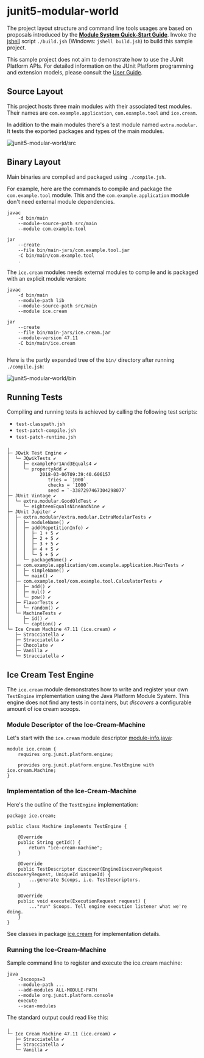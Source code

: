 # junit5-modular-world

The project layout structure and command line tools usages are based on proposals
introduced by the [**Module System Quick-Start Guide**](https://openjdk.java.net/projects/jigsaw/quick-start).
Invoke the [jshell](https://docs.oracle.com/javase/9/tools/jshell.htm) script
`./build.jsh` (Windows: `jshell build.jsh`) to build this sample project.

This sample project does not aim to demonstrate how to use the JUnit Platform APIs.
For detailed  information on the JUnit Platform programming and extension models,
please consult the [User Guide](https://junit.org/junit5/docs/current/user-guide/).

## Source Layout

This project hosts three main modules with their associated test modules.
Their names are `com.example.application`, `com.example.tool` and `ice.cream`.

In addition to the main modules there's a test module named `extra.modular`.
It tests the exported packages and types of the main modules.

![junit5-modular-world/src](doc/screenshot-src.png)


## Binary Layout

Main binaries are compiled and packaged using `./compile.jsh`.

For example, here are the commands to compile and package the `com.example.tool` module.
This and the `com.example.application` module don't need external module dependencies.
```
javac
    -d bin/main
    --module-source-path src/main
    --module com.example.tool
```
```
jar
    --create
    --file bin/main-jars/com.example.tool.jar
    -C bin/main/com.example.tool
    .
```

The `ice.cream` modules needs external modules to compile and is packaged with an explicit module version:
```
javac
    -d bin/main
    --module-path lib
    --module-source-path src/main
    --module ice.cream
```
```
jar
    --create
    --file bin/main-jars/ice.cream.jar
    --module-version 47.11
    -C bin/main/ice.cream
    .
```

Here is the partly expanded tree of the `bin/` directory after running `./compile.jsh`:

![junit5-modular-world/bin](doc/screenshot-bin.png)


## Running Tests

Compiling and running tests is achieved by calling the following test scripts: 

- `test-classpath.jsh`
- `test-patch-compile.jsh`
- `test-patch-runtime.jsh`

```
╷
├─ JQwik Test Engine ✔
│  └─ JQwikTests ✔
│     ├─ exampleFor1And3Equals4 ✔
│     └─ propertyAdd ✔
│           2018-03-06T09:39:40.606157
│              tries = `1000`
│              checks = `1000`
│              seed = `-3387297467304298077`
├─ JUnit Vintage ✔
│  └─ extra.modular.GoodOldTest ✔
│     └─ eighteenEqualsNineAndNine ✔
├─ JUnit Jupiter ✔
│  ├─ extra.modular/extra.modular.ExtraModularTests ✔
│  │  ├─ moduleName() ✔
│  │  ├─ add(RepetitionInfo) ✔
│  │  │  ├─ 1 + 5 ✔
│  │  │  ├─ 2 + 5 ✔
│  │  │  ├─ 3 + 5 ✔
│  │  │  ├─ 4 + 5 ✔
│  │  │  └─ 5 + 5 ✔
│  │  └─ packageName() ✔
│  ├─ com.example.application/com.example.application.MainTests ✔
│  │  ├─ simpleName() ✔
│  │  └─ main() ✔
│  ├─ com.example.tool/com.example.tool.CalculatorTests ✔
│  │  ├─ add() ✔
│  │  ├─ mul() ✔
│  │  └─ pow() ✔
│  ├─ FlavorTests ✔
│  │  └─ random() ✔
│  └─ MachineTests ✔
│     ├─ id() ✔
│     └─ caption() ✔
└─ Ice Cream Machine 47.11 (ice.cream) ✔
   ├─ Stracciatella ✔
   ├─ Stracciatella ✔
   ├─ Chocolate ✔
   ├─ Vanilla ✔
   └─ Stracciatella ✔
```

## Ice Cream Test Engine

The `ice.cream` module demonstrates how to write and register your own `TestEngine`
implementation using the Java Platform Module System.
This engine does not find any tests in containers, but _discovers_ a configurable
amount of ice cream scoops.

### Module Descriptor of the Ice-Cream-Machine

Let's start with the `ice.cream` module descriptor [module-info.java](src/main/ice.cream/module-info.java):

```
module ice.cream {
	requires org.junit.platform.engine;

	provides org.junit.platform.engine.TestEngine with ice.cream.Machine;
}
```

### Implementation of the Ice-Cream-Machine

Here's the outline of the `TestEngine` implementation:

```
package ice.cream;

public class Machine implements TestEngine {

	@Override
	public String getId() {
		return "ice-cream-machine";
	}

	@Override
	public TestDescriptor discover(EngineDiscoveryRequest discoveryRequest, UniqueId uniqueId) {
		...generate Scoops, i.e. TestDescriptors.
	}

	@Override
	public void execute(ExecutionRequest request) {
		..."run" Scoops. Tell engine execution listener what we're doing.
	}
}
```

See classes in package [ice.cream](src/main/ice.cream/ice/cream) for implementation details.

### Running the Ice-Cream-Machine

Sample command line to register and execute the ice.cream machine:

```
java
	-Dscoops=3
	--module-path ...
	--add-modules ALL-MODULE-PATH
	--module org.junit.platform.console
    execute
	--scan-modules
```

The standard output could read like this:
```
╷
└─ Ice Cream Machine 47.11 (ice.cream) ✔
   ├─ Stracciatella ✔
   ├─ Stracciatella ✔
   └─ Vanilla ✔
```
